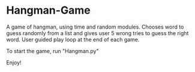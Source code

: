 # Hangman-Game
 A game of hangman, using time and random modules. Chooses word to guess randomly from a list and gives user 5 wrong tries to guess the right word. User guided play loop at the end of each game.

To start the game, run "Hangman.py"

Enjoy!
